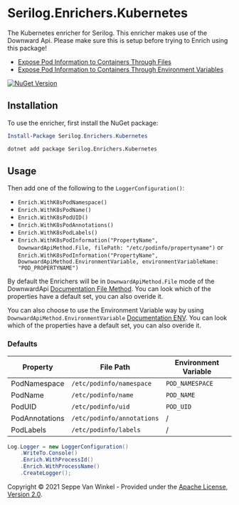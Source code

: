 # Serilog.Enrichers.Kubernetes


The Kubernetes enricher for Serilog. This enricher makes use of the Downward Api. Please make sure this is setup before trying to Enrich using this package!

- [Expose Pod Information to Containers Through Files](https://kubernetes.io/docs/tasks/inject-data-application/downward-api-volume-expose-pod-information/)
- [Expose Pod Information to Containers Through Environment Variables](https://kubernetes.io/docs/tasks/inject-data-application/environment-variable-expose-pod-information/)
 
[![NuGet Version](http://img.shields.io/nuget/v/Serilog.Enrichers.Kubernetes.svg?style=flat)](https://www.nuget.org/packages/Serilog.Enrichers.Kubernetes/)


## Installation
To use the enricher, first install the NuGet package:

```powershell
Install-Package Serilog.Enrichers.Kubernetes
```

```cmd
dotnet add package Serilog.Enrichers.Kubernetes
```

## Usage

Then add one of the following to the `LoggerConfiguration()`:
- `Enrich.WithK8sPodNamespace()`
- `Enrich.WithK8sPodName()`
- `Enrich.WithK8sPodUID()`
- `Enrich.WithK8sPodAnnotations()`
- `Enrich.WithK8sPodLabels()`
- `Enrich.WithK8sPodInformation("PropertyName", DownwardApiMethod.File, filePath: "/etc/podinfo/propertyname")` or `Enrich.WithK8sPodInformation("PropertyName", DownwardApiMethod.EnvironmentVariable, environmentVariableName: "POD_PROPERTYNAME")`

By default the Enrichers will be in `DownwardApiMethod.File` mode of the DownwardApi [Documentation File Method](https://kubernetes.io/docs/tasks/inject-data-application/downward-api-volume-expose-pod-information/). You can look which of the properties have a default set, you can also overide it.

You can also choose to use the Environment Variable way by using  `DownwardApiMethod.EnvironmentVariable`  [Documentation ENV](https://kubernetes.io/docs/tasks/inject-data-application/environment-variable-expose-pod-information/). You can look which of the properties have a default set, you can also overide it.

### Defaults 
Property | File Path | Environment Variable
--- | --- | --- 
PodNamespace | `/etc/podinfo/namespace` | `POD_NAMESPACE`
PodName | `/etc/podinfo/name` | `POD_NAME`
PodUID | `/etc/podinfo/uid` | `POD_UID`
PodAnnotations | `/etc/podinfo/annotations` | /
PodLabels | `/etc/podinfo/labels` | /

```csharp
Log.Logger = new LoggerConfiguration()
    .WriteTo.Console()
    .Enrich.WithProcessId()
    .Enrich.WithProcessName()
    .CreateLogger();
```



Copyright &copy; 2021 Seppe Van Winkel - Provided under the [Apache License, Version 2.0](http://apache.org/licenses/LICENSE-2.0.html).